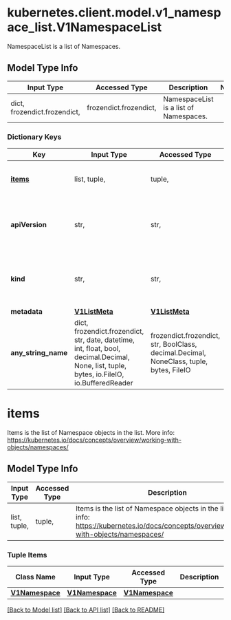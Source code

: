 # kubernetes.client.model.v1_namespace_list.V1NamespaceList

NamespaceList is a list of Namespaces.

## Model Type Info
Input Type | Accessed Type | Description | Notes
------------ | ------------- | ------------- | -------------
dict, frozendict.frozendict,  | frozendict.frozendict,  | NamespaceList is a list of Namespaces. | 

### Dictionary Keys
Key | Input Type | Accessed Type | Description | Notes
------------ | ------------- | ------------- | ------------- | -------------
**[items](#items)** | list, tuple,  | tuple,  | Items is the list of Namespace objects in the list. More info: https://kubernetes.io/docs/concepts/overview/working-with-objects/namespaces/ | 
**apiVersion** | str,  | str,  | APIVersion defines the versioned schema of this representation of an object. Servers should convert recognized schemas to the latest internal value, and may reject unrecognized values. More info: https://git.k8s.io/community/contributors/devel/sig-architecture/api-conventions.md#resources | [optional] 
**kind** | str,  | str,  | Kind is a string value representing the REST resource this object represents. Servers may infer this from the endpoint the kubernetes.client submits requests to. Cannot be updated. In CamelCase. More info: https://git.k8s.io/community/contributors/devel/sig-architecture/api-conventions.md#types-kinds | [optional] 
**metadata** | [**V1ListMeta**](V1ListMeta.md) | [**V1ListMeta**](V1ListMeta.md) |  | [optional] 
**any_string_name** | dict, frozendict.frozendict, str, date, datetime, int, float, bool, decimal.Decimal, None, list, tuple, bytes, io.FileIO, io.BufferedReader | frozendict.frozendict, str, BoolClass, decimal.Decimal, NoneClass, tuple, bytes, FileIO | any string name can be used but the value must be the correct type | [optional]

# items

Items is the list of Namespace objects in the list. More info: https://kubernetes.io/docs/concepts/overview/working-with-objects/namespaces/

## Model Type Info
Input Type | Accessed Type | Description | Notes
------------ | ------------- | ------------- | -------------
list, tuple,  | tuple,  | Items is the list of Namespace objects in the list. More info: https://kubernetes.io/docs/concepts/overview/working-with-objects/namespaces/ | 

### Tuple Items
Class Name | Input Type | Accessed Type | Description | Notes
------------- | ------------- | ------------- | ------------- | -------------
[**V1Namespace**](V1Namespace.md) | [**V1Namespace**](V1Namespace.md) | [**V1Namespace**](V1Namespace.md) |  | 

[[Back to Model list]](../../README.md#documentation-for-models) [[Back to API list]](../../README.md#documentation-for-api-endpoints) [[Back to README]](../../README.md)


